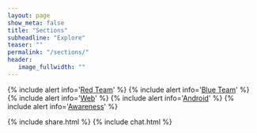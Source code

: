 ```yaml
---
layout: page
show_meta: false
title: "Sections"
subheadline: "Explore"
teaser: ""
permalink: "/sections/"
header:
   image_fullwidth: ""
---
```


<div class="panel radius" markdown="1">
{% include alert info='<a href="https://hacking-resources.com/Red-Team.html">Red Team</a>' %}
{% include alert info='<a href="https://hacking-resources.com/Blue-Team-Arsenal.html">Blue Team</a>' %}
{% include alert info='<a href="https://hacking-resources.com/Web-Applications-Security.html">Web</a>' %}
{% include alert info='<a href="https://hacking-resources.com/Android-Applications-Security.html">Android</a>' %}
{% include alert info='<a href="https://hacking-resources.com/security-awareness.html">Awareness</a>' %}
</div>


{% include share.html %}
{% include chat.html %}